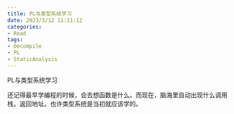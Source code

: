 ```yaml
---
title: PL与类型系统学习
date: 2023/3/12 11:11:12
categories:
- Read
tags:
- Decompile
- PL
- StaticAnalysis
---
```


PL与类型系统学习

<!-- more -->

还记得最早学编程的时候，会去想函数是什么。而现在，脑海里自动出现什么调用栈，返回地址。也许类型系统是当初就应该学的。
